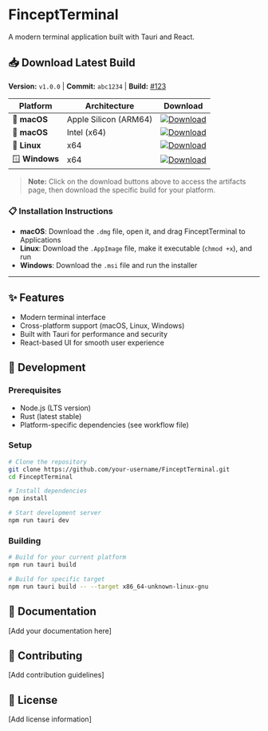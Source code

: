 # FinceptTerminal

A modern terminal application built with Tauri and React.

<!-- DOWNLOAD_SECTION_START -->
## 📥 Download Latest Build

**Version:** `v1.0.0` | **Commit:** `abc1234` | **Build:** [#123](https://github.com/your-username/FinceptTerminal/actions/runs/123)

| Platform | Architecture | Download |
|----------|-------------|----------|
| 🍎 **macOS** | Apple Silicon (ARM64) | [![Download](https://img.shields.io/badge/Download-macOS%20ARM64-blue?style=for-the-badge&logo=apple)](https://github.com/your-username/FinceptTerminal/actions/runs/123/artifacts) |
| 🍎 **macOS** | Intel (x64) | [![Download](https://img.shields.io/badge/Download-macOS%20x64-blue?style=for-the-badge&logo=apple)](https://github.com/your-username/FinceptTerminal/actions/runs/123/artifacts) |
| 🐧 **Linux** | x64 | [![Download](https://img.shields.io/badge/Download-Linux%20x64-green?style=for-the-badge&logo=linux)](https://github.com/your-username/FinceptTerminal/actions/runs/123/artifacts) |
| 🪟 **Windows** | x64 | [![Download](https://img.shields.io/badge/Download-Windows%20x64-red?style=for-the-badge&logo=windows)](https://github.com/your-username/FinceptTerminal/actions/runs/123/artifacts) |

> **Note:** Click on the download buttons above to access the artifacts page, then download the specific build for your platform.

### 📋 Installation Instructions

- **macOS**: Download the `.dmg` file, open it, and drag FinceptTerminal to Applications
- **Linux**: Download the `.AppImage` file, make it executable (`chmod +x`), and run
- **Windows**: Download the `.msi` file and run the installer

---
<!-- DOWNLOAD_SECTION_END -->

## ✨ Features

- Modern terminal interface
- Cross-platform support (macOS, Linux, Windows)
- Built with Tauri for performance and security
- React-based UI for smooth user experience

## 🚀 Development

### Prerequisites

- Node.js (LTS version)
- Rust (latest stable)
- Platform-specific dependencies (see workflow file)

### Setup

```bash
# Clone the repository
git clone https://github.com/your-username/FinceptTerminal.git
cd FinceptTerminal

# Install dependencies
npm install

# Start development server
npm run tauri dev
```

### Building

```bash
# Build for your current platform
npm run tauri build

# Build for specific target
npm run tauri build -- --target x86_64-unknown-linux-gnu
```

## 📖 Documentation

[Add your documentation here]

## 🤝 Contributing

[Add contribution guidelines]

## 📄 License

[Add license information]